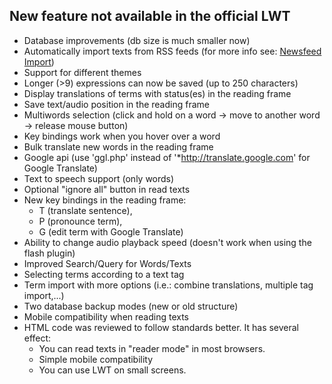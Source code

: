 ## New feature not available in the official LWT

* Database improvements (db size is much smaller now)
* Automatically import texts from RSS feeds (for more info see: [Newsfeed Import](#feed_imp))
* Support for different themes
* Longer (>9) expressions can now be saved (up to 250 characters)
* Display translations of terms with status(es) in the reading frame
* Save text/audio position in the reading frame
* Multiwords selection (click and hold on a word -> move to another word -> release mouse button)
* Key bindings work when you hover over a word
* Bulk translate new words in the reading frame
* Google api (use 'ggl.php' instead of '\*http://translate.google.com' for Google Translate)
* Text to speech support (only words)
* Optional "ignore all" button in read texts
* New key bindings in the reading frame:
  * T (translate sentence),
  * P (pronounce term),
  * G (edit term with Google Translate)
* Ability to change audio playback speed (doesn't work when using the flash plugin)
* Improved Search/Query for Words/Texts
* Selecting terms according to a text tag
* Term import with more options (i.e.: combine translations, multiple tag import,...)
* Two database backup modes (new or old structure)
* Mobile compatibility when reading texts
* HTML code was reviewed to follow standards better. It has several effect:
  * You can read texts in "reader mode" in most browsers.
  * Simple mobile compatibility
  * You can use LWT on small screens.